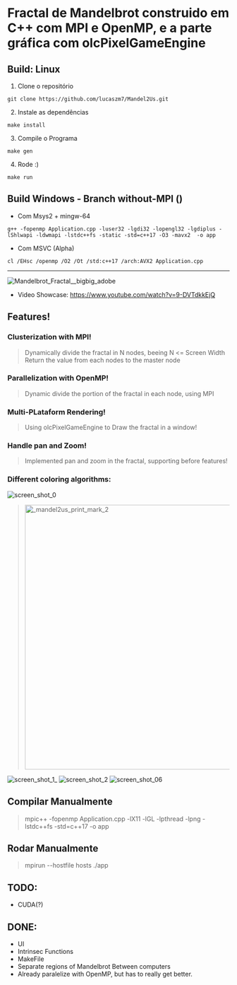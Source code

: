 # Fractal de Mandelbrot construido em C++ com MPI e OpenMP, e a parte gráfica com olcPixelGameEngine

## Build: Linux
 1. Clone o repositório
   ```
   git clone https://github.com/lucaszm7/Mandel2Us.git
   ```
 2. Instale as dependências
   ```
   make install
   ```
 3. Compile o Programa 
   ```
   make gen
   ```
 4. Rode :)
   ```
   make run
   ```
   
 ## Build Windows - Branch without-MPI ()
  - Com Msys2 + mingw-64
   ```
   g++ -fopenmp Application.cpp -luser32 -lgdi32 -lopengl32 -lgdiplus -lShlwapi -ldwmapi -lstdc++fs -static -std=c++17 -O3 -mavx2  -o app
   ```
  - Com MSVC (Alpha)
   ```
   cl /EHsc /openmp /O2 /Ot /std:c++17 /arch:AVX2 Application.cpp
   ```
 
---

![Mandelbrot_Fractal__bigbig_adobe](https://user-images.githubusercontent.com/42661760/171764189-d58f25b9-5090-47b2-baf3-dd0992efab3b.gif)
- Video Showcase: https://www.youtube.com/watch?v=9-DVTdkkEjQ

## Features!

### Clusterization with MPI!
> Dynamically divide the fractal in N nodes, beeing N <= Screen Width
> Return the value from each nodes to the master node

### Parallelization with OpenMP!
> Dynamic divide the portion of the fractal in each node, using MPI

### Multi-PLataform Rendering!
> Using olcPixelGameEngine to Draw the fractal in a window!

### Handle pan and Zoom!
> Implemented pan and zoom in the fractal, supporting before features!

### Different coloring algorithms:
![screen_shot_0](https://user-images.githubusercontent.com/42661760/177466041-be9d8a8d-4bec-4a08-9712-f9325af655a4.png)
> <img width="599" alt="_mandel2us_print_mark_2" src="https://user-images.githubusercontent.com/42661760/177465943-2001bb61-cc1e-4e23-86af-1db0c15bf034.png">
![screen_shot_1_](https://user-images.githubusercontent.com/42661760/177465956-ebf08e27-6543-49bf-9ab3-b616c5a6d45c.png)
![screen_shot_2](https://user-images.githubusercontent.com/42661760/177465979-8228379d-23e2-43e4-a7d4-bf00e6678661.png)
![screen_shot_06](https://user-images.githubusercontent.com/42661760/177466011-29821b44-ccf8-41a8-838c-b391c32974a6.png)

## Compilar Manualmente
> mpic++ -fopenmp  Application.cpp -lX11 -lGL -lpthread -lpng -lstdc++fs -std=c++17 -o app

## Rodar Manualmente
> mpirun --hostfile hosts ./app

## TODO:
- CUDA(?)

## DONE:
- UI
- Intrinsec Functions
- MakeFile
- Separate regions of Mandelbrot Between computers
- Already paralelize with OpenMP, but has to really get better.
